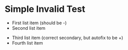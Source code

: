 # Simple Invalid Test

* First list item (should be -)
* Second list item

- Third list item (correct secondary, but autofix to be +)
- Fourth list item
